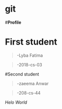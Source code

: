 # **git**

#**Profile**

# First student


>-Lyba Fatima 


>-2018-cs-03


#Second student

>-zaeema Anwar


>-208-cs-44


*Helo World*
